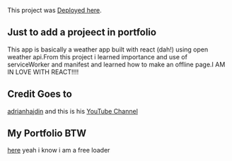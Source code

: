 This project was [Deployed here](https://festive-shockley-91cc76.netlify.app/).

## Just to add a projeect in portfolio

This app is basically a weather app built with react (dah!) using open weather api.From this project i learned importance and use of serviceWorker and manifest and learned how to make an offline page.I AM IN LOVE WITH REACT!!!!

## Credit Goes to 
[adrianhajdin](https://github.com/adrianhajdin) and this is his [YouTube Channel](https://www.youtube.com/channel/UCmXmlB4-HJytD7wek0Uo97A)

## My Portfolio BTW
[here](https://mohammad-afaque.github.io/portfolio/dist) yeah i know i am a free loader
